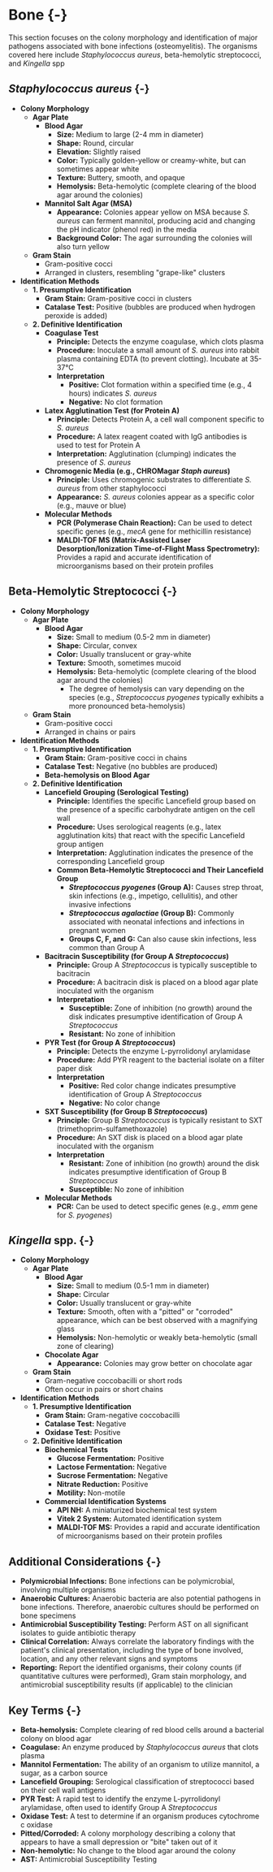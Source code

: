 #  Bone {-}

This section focuses on the colony morphology and identification of major pathogens associated with bone infections (osteomyelitis). The organisms covered here include *Staphylococcus aureus*, beta-hemolytic streptococci, and *Kingella* spp

## ***Staphylococcus aureus*** {-}

*   **Colony Morphology**
    *   **Agar Plate**
        *   **Blood Agar**
            *   **Size:** Medium to large (2-4 mm in diameter)
            *   **Shape:** Round, circular
            *   **Elevation:** Slightly raised
            *   **Color:** Typically golden-yellow or creamy-white, but can sometimes appear white
            *   **Texture:** Buttery, smooth, and opaque
            *   **Hemolysis:** Beta-hemolytic (complete clearing of the blood agar around the colonies)
        *   **Mannitol Salt Agar (MSA)**
            *   **Appearance:** Colonies appear yellow on MSA because *S. aureus* can ferment mannitol, producing acid and changing the pH indicator (phenol red) in the media
            *   **Background Color:** The agar surrounding the colonies will also turn yellow
    *   **Gram Stain**
        *   Gram-positive cocci
        *   Arranged in clusters, resembling "grape-like" clusters
*   **Identification Methods**
    *   **1. Presumptive Identification**
        *   **Gram Stain:** Gram-positive cocci in clusters
        *   **Catalase Test:** Positive (bubbles are produced when hydrogen peroxide is added)
    *   **2. Definitive Identification**
        *   **Coagulase Test**
            *   **Principle:** Detects the enzyme coagulase, which clots plasma
            *   **Procedure:** Inoculate a small amount of *S. aureus* into rabbit plasma containing EDTA (to prevent clotting). Incubate at 35-37°C
            *   **Interpretation**
                *   **Positive:** Clot formation within a specified time (e.g., 4 hours) indicates *S. aureus*
                *   **Negative:** No clot formation
        *   **Latex Agglutination Test (for Protein A)**
            *   **Principle:** Detects Protein A, a cell wall component specific to *S. aureus*
            *   **Procedure:** A latex reagent coated with IgG antibodies is used to test for Protein A
            *   **Interpretation:** Agglutination (clumping) indicates the presence of *S. aureus*
        *   **Chromogenic Media (e.g., CHROMagar *Staph aureus*)**
            *   **Principle:** Uses chromogenic substrates to differentiate *S. aureus* from other staphylococci
            *   **Appearance:** *S. aureus* colonies appear as a specific color (e.g., mauve or blue)
        *   **Molecular Methods**
            *   **PCR (Polymerase Chain Reaction):** Can be used to detect specific genes (e.g., *mecA* gene for methicillin resistance)
            *   **MALDI-TOF MS (Matrix-Assisted Laser Desorption/Ionization Time-of-Flight Mass Spectrometry):** Provides a rapid and accurate identification of microorganisms based on their protein profiles

## **Beta-Hemolytic Streptococci** {-}

*   **Colony Morphology**
    *   **Agar Plate**
        *   **Blood Agar**
            *   **Size:** Small to medium (0.5-2 mm in diameter)
            *   **Shape:** Circular, convex
            *   **Color:** Usually translucent or gray-white
            *   **Texture:** Smooth, sometimes mucoid
            *   **Hemolysis:** Beta-hemolytic (complete clearing of the blood agar around the colonies)
                *   The degree of hemolysis can vary depending on the species (e.g., *Streptococcus pyogenes* typically exhibits a more pronounced beta-hemolysis)
    *   **Gram Stain**
        *   Gram-positive cocci
        *   Arranged in chains or pairs
*   **Identification Methods**
    *   **1. Presumptive Identification**
        *   **Gram Stain:** Gram-positive cocci in chains
        *   **Catalase Test:** Negative (no bubbles are produced)
        *   **Beta-hemolysis on Blood Agar**
    *   **2. Definitive Identification**
        *   **Lancefield Grouping (Serological Testing)**
            *   **Principle:** Identifies the specific Lancefield group based on the presence of a specific carbohydrate antigen on the cell wall
            *   **Procedure:** Uses serological reagents (e.g., latex agglutination kits) that react with the specific Lancefield group antigen
            *   **Interpretation:** Agglutination indicates the presence of the corresponding Lancefield group
            *   **Common Beta-Hemolytic Streptococci and Their Lancefield Group**
                *   ***Streptococcus pyogenes* (Group A):** Causes strep throat, skin infections (e.g., impetigo, cellulitis), and other invasive infections
                *   ***Streptococcus agalactiae* (Group B):** Commonly associated with neonatal infections and infections in pregnant women
                *   **Groups C, F, and G:** Can also cause skin infections, less common than Group A
        *   **Bacitracin Susceptibility (for Group A *Streptococcus*)**
            *   **Principle:** Group A *Streptococcus* is typically susceptible to bacitracin
            *   **Procedure:** A bacitracin disk is placed on a blood agar plate inoculated with the organism
            *   **Interpretation**
                *   **Susceptible:** Zone of inhibition (no growth) around the disk indicates presumptive identification of Group A *Streptococcus*
                *   **Resistant:** No zone of inhibition
        *   **PYR Test (for Group A *Streptococcus*)**
            *   **Principle:** Detects the enzyme L-pyrrolidonyl arylamidase
            *   **Procedure:** Add PYR reagent to the bacterial isolate on a filter paper disk
            *   **Interpretation**
                *   **Positive:** Red color change indicates presumptive identification of Group A *Streptococcus*
                *   **Negative:** No color change
        *   **SXT Susceptibility (for Group B *Streptococcus*)**
            *   **Principle:** Group B *Streptococcus* is typically resistant to SXT (trimethoprim-sulfamethoxazole)
            *   **Procedure:** An SXT disk is placed on a blood agar plate inoculated with the organism
            *   **Interpretation**
                *   **Resistant:** Zone of inhibition (no growth) around the disk indicates presumptive identification of Group B *Streptococcus*
                *   **Susceptible:** No zone of inhibition
        *   **Molecular Methods**
            *   **PCR:** Can be used to detect specific genes (e.g., *emm* gene for *S. pyogenes*)

## ***Kingella* spp.** {-}

*   **Colony Morphology**
    *   **Agar Plate**
        *   **Blood Agar**
            *   **Size:** Small to medium (0.5-1 mm in diameter)
            *   **Shape:** Circular
            *   **Color:** Usually translucent or gray-white
            *   **Texture:** Smooth, often with a "pitted" or "corroded" appearance, which can be best observed with a magnifying glass
            *   **Hemolysis:** Non-hemolytic or weakly beta-hemolytic (small zone of clearing)
        *   **Chocolate Agar**
            *   **Appearance:** Colonies may grow better on chocolate agar
    *   **Gram Stain**
        *   Gram-negative coccobacilli or short rods
        *   Often occur in pairs or short chains
*   **Identification Methods**
    *   **1. Presumptive Identification**
        *   **Gram Stain:** Gram-negative coccobacilli
        *   **Catalase Test:** Negative
        *   **Oxidase Test:** Positive
    *   **2. Definitive Identification**
        *   **Biochemical Tests**
            *   **Glucose Fermentation:** Positive
            *   **Lactose Fermentation:** Negative
            *   **Sucrose Fermentation:** Negative
            *   **Nitrate Reduction:** Positive
            *   **Motility:** Non-motile
        *   **Commercial Identification Systems**
            *   **API NH:** A miniaturized biochemical test system
            *   **Vitek 2 System:** Automated identification system
            *   **MALDI-TOF MS:** Provides a rapid and accurate identification of microorganisms based on their protein profiles

## **Additional Considerations** {-}

*   **Polymicrobial Infections:** Bone infections can be polymicrobial, involving multiple organisms
*   **Anaerobic Cultures:** Anaerobic bacteria are also potential pathogens in bone infections. Therefore, anaerobic cultures should be performed on bone specimens
*   **Antimicrobial Susceptibility Testing:** Perform AST on all significant isolates to guide antibiotic therapy
*   **Clinical Correlation:** Always correlate the laboratory findings with the patient's clinical presentation, including the type of bone involved, location, and any other relevant signs and symptoms
*   **Reporting:** Report the identified organisms, their colony counts (if quantitative cultures were performed), Gram stain morphology, and antimicrobial susceptibility results (if applicable) to the clinician

## **Key Terms** {-}

*   **Beta-hemolysis:** Complete clearing of red blood cells around a bacterial colony on blood agar
*   **Coagulase:** An enzyme produced by *Staphylococcus aureus* that clots plasma
*   **Mannitol Fermentation:** The ability of an organism to utilize mannitol, a sugar, as a carbon source
*   **Lancefield Grouping:** Serological classification of streptococci based on their cell wall antigens
*   **PYR Test:** A rapid test to identify the enzyme L-pyrrolidonyl arylamidase, often used to identify Group A *Streptococcus*
*   **Oxidase Test:** A test to determine if an organism produces cytochrome c oxidase
*   **Pitted/Corroded:** A colony morphology describing a colony that appears to have a small depression or "bite" taken out of it
*   **Non-hemolytic:** No change to the blood agar around the colony
*   **AST:** Antimicrobial Susceptibility Testing
